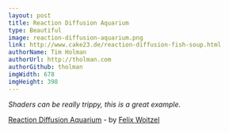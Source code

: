 ```yaml
---
layout: post
title: Reaction Diffusion Aquarium
type: Beautiful
image: reaction-diffusion-aquarium.png
link: http://www.cake23.de/reaction-diffusion-fish-soup.html
authorName: Tim Holman
authorUrl: http://tholman.com
authorGithub: tholman
imgWidth: 678
imgHeight: 398
---
```


_Shaders can be really trippy, this is a great example._

[Reaction Diffusion Aquarium](http://www.cake23.de/reaction-diffusion-fish-soup.html) - by [Felix Woitzel](http://www.cake23.de/)

